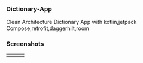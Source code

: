 ### Dictionary-App
Clean Architecture Dictionary App with kotlin,jetpack Compose,retrofit,daggerhilt,room

### Screenshots
<table align="center">
        <tr>
          <td><img src = "" ></td>
          <td><img src = "" ></td>
          <td><img src = "" ></td>
        </tr>
</table> 




